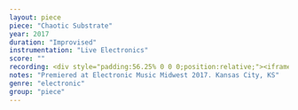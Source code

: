 ```yaml
---
layout: piece
piece: "Chaotic Substrate"
year: 2017
duration: "Improvised"
instrumentation: "Live Electronics"
score: ""
recording: <div style="padding:56.25% 0 0 0;position:relative;"><iframe src="https://player.vimeo.com/video/376294237?h=039108daac&amp;badge=0&amp;autopause=0&amp;player_id=0&amp;app_id=58479" frameborder="0" allow="autoplay; fullscreen; picture-in-picture" allowfullscreen style="position:absolute;top:0;left:0;width:100%;height:100%;" title="Chaotic Substrate"></iframe></div><script src="https://player.vimeo.com/api/player.js"></script>
notes: "Premiered at Electronic Music Midwest 2017. Kansas City, KS"
genre: "electronic"
group: "piece"
---
```

